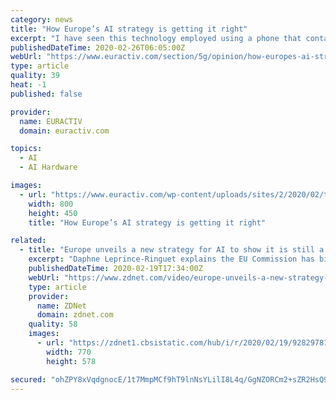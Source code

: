 ```yaml
---
category: news
title: "How Europe’s AI strategy is getting it right"
excerpt: "I have seen this technology employed using a phone that contains one of our newest AI-enabled chips, and it’s impressive. Other 5G and AI use cases already in trial mode are connected cars that see – or sense – around corners. Imagine you’re driving through the city on a dark and rainy night, and you come to an intersection without ..."
publishedDateTime: 2020-02-26T06:05:00Z
webUrl: "https://www.euractiv.com/section/5g/opinion/how-europes-ai-strategy-is-getting-it-right/"
type: article
quality: 39
heat: -1
published: false

provider:
  name: EURACTIV
  domain: euractiv.com

topics:
  - AI
  - AI Hardware

images:
  - url: "https://www.euractiv.com/wp-content/uploads/sites/2/2020/02/two-women-Feb-25-800x450.jpg"
    width: 800
    height: 450
    title: "How Europe’s AI strategy is getting it right"

related:
  - title: "Europe unveils a new strategy for AI to show it is still a contender in the digital race"
    excerpt: "Daphne Leprince-Ringuet explains the EU Commission has big plans for AI -- and they may be better ones than the bloc's competitors. Read more: https://zd.net/32aYHUQ"
    publishedDateTime: 2020-02-19T17:34:00Z
    webUrl: "https://www.zdnet.com/video/europe-unveils-a-new-strategy-for-ai-to-show-it-is-still-a-contender-in-the-digital-race/"
    type: article
    provider:
      name: ZDNet
      domain: zdnet.com
    quality: 58
    images:
      - url: "https://zdnet1.cbsistatic.com/hub/i/r/2020/02/19/92829781-7cdf-4273-a80a-3a47e638d0c4/thumbnail/770x578/2342313d134090c5cbf68b2007a0c9c2/20200219-daphne-karen-ai.png"
        width: 770
        height: 578

secured: "ohZPY8xVqdgnocE/1t7MmpMCf9hT9lnNsYLilI8L4q/GgNZORCm2+sZR2HsQ9Jjp3tn5Wauqvkm1904zSFRdPntGIsaG/3tRobi65Lb5+JgG8zI7MR3ieShvgcWM6ZRVGAJOmoE4ZKvundBwZ4rfhBiYzGfP/NdqI+HQy7GNrA5+q5N30WxM2T++jrRzxjy9ME47Fn7U9X+kHx1BgZfPffQNtghfKA9r+k0N9G80kqPKbxiC3pduMhLIlk8ii5463xmi/oASX2hKU7eOYwBZtOVI/EwMXJg1kHz0wtpEcM+VWvs14XFGtbz8iesarHMZikiA17510Gukav3AcvErl6+E+XNzuBlJJrjZV4TAih/dQuEYG2OFwEIOghxHY5J733v/sol0Iit0Nm7zTBcpm0oKauqebayYgG0za1cYwS7Ev2a1NLo4yqkPy3tYcXHEkr/nIyZrPN9fwmYD90lS/7SPEMQ3SNzzViNeJ2y6jXA=;noIxi1RU4KxOHzUCHz5Thw=="
---
```


